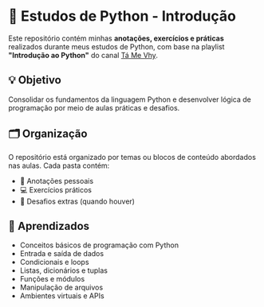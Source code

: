 # 🐍 Estudos de Python - Introdução

Este repositório contém minhas **anotações, exercícios e práticas** realizados durante meus estudos de Python, com base na playlist **"Introdução ao Python"** do canal [Tá Me Vhy](https://www.youtube.com/playlist?list=PL85ITvJ7FLoidT5D5i4J29ERzE2LrI-B4).

## 💡 Objetivo

Consolidar os fundamentos da linguagem Python e desenvolver lógica de programação por meio de aulas práticas e desafios.

## 🗂 Organização

O repositório está organizado por temas ou blocos de conteúdo abordados nas aulas. Cada pasta contém:

- 📝 Anotações pessoais
- 💻 Exercícios práticos
- 🧪 Desafios extras (quando houver)

## 🧠 Aprendizados

- Conceitos básicos de programação com Python
- Entrada e saída de dados
- Condicionais e loops
- Listas, dicionários e tuplas
- Funções e módulos
- Manipulação de arquivos
- Ambientes virtuais e APIs
